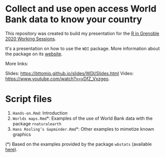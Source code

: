 
# Collect and use open access World Bank data to know your country

This repository was created to build my presentation for the
[R in Grenoble 2020 Working Sessions](https://r-in-grenoble.github.io/sessions.html).

It's a presentation on how to use the ```WDI``` package. More information
about the package on its [website](https://vincentarelbundock.github.io/WDI/).

More links:

Slides: https://bttomio.github.io/slides/WDI/Slides.html
Video: https://www.youtube.com/watch?v=vDfZ_Vxzgeo.

# Script files

1. ```Hands-on.Rmd```: Introduction
2. ```Worlds maps.Rmd```*: Examples of the use of World Bank data with the package
```rnaturalearth```
3. ```Hans Rosling’s Gapminder.Rmd```*: Other examples to mimetize known graphics

(*) Based on the examples provided by the package ```wbstats``` (available 
[here](http://nset-ornl.github.io/wbstats/index.html)).
